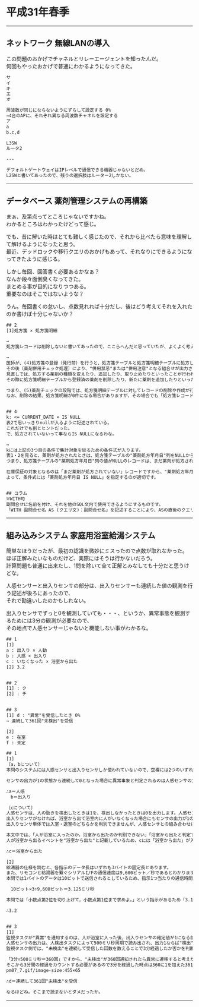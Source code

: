 # 平成31年春季

---

## ネットワーク 無線LANの導入

この問題のおかげでチャネルとリレーエージェントを知ったんだ。  
何回もやったおかげで普通にわかるようになってきた。  

``` txt 20分 10/11
サ
イ
キ
エ
オ

周波数が同じにならないようにずらして設定する 0%
→4台のAPに、それぞれ異なる周波数チャネルを設定する
ア
a
b.c,d

L3SW
ルータ2

---

デフォルトゲートウェイはIPレベルで通信できる機器じゃないとだめ。
L2SWと書いてあったので、残りの選択肢はルーター2しかない。
```

---

## データベース 薬剤管理システムの再構築

まぁ、及第点ってところじゃないですかね。  
わかるところはわかったけどって感じ。  

でも、昔に解いた時はとても難しく感じたので、それから比べたら意味を理解して解けるようになったと思う。  
最近、デッドロックや移行クエリのおかげもあって、それなりにできるようになってきたように感じる。  

しかし毎回、回答書く必要あるかなぁ？  
なんか段々面倒臭くなってきた。  
まとめる事が目的になりつつある。  
重要なのはそこではないような？  

うん。毎回書くの怠いし、点数見れれば十分だし、後はどう考えてそれを入れたのか書けば十分じゃないか？  

``` txt : 解説 29分 9/11
## 2
[1]処方箋 × 処方箋明細

→
処方箋レコードは削除しないと書いてあったので、ここらへんだと思っていたが、よくよく考えれば、明細側をINSERTしたりDELETEすべきだよな。

→
医師が、(4)処方箋の登録（発行前）を行うと、処方箋テーブルと処方箋明細テーブルに処方しようとしている薬剤が登録されます。
その後〔薬剤併用チェック処理〕により、"併用禁忌"または"併用注意"となる組合せが出力され、医師はその情報を参考にして処方する薬剤を見直します。
見直しでは、処方する薬剤の種類を変えたり、追加したり、取り止めたりといったことが行われ、
その際に処方箋明細テーブルから登録済の薬剤を削除したり、新たに薬剤を追加したりといった操作を行うことになります。

つまり、(5)薬剤チェックの段階では、処方箋明細テーブルに対してレコードの削除や作成が行われると考えられます。したがって、cには「処方箋明細」が当てはまります。
なお、削除の結果、処方箋明細が0件になる場合がありますが、その場合でも「処方箋レコードは削除しない」としているので、処方箋テーブルは操作対象外となります。


## 4
k: <= CURRENT_DATE × IS NULL
表2で思いっきりnullが入るように記述されている。
これだけでも割とヒントだった。
で、処方されていないって事ならIS NULLになるわな。

→
kには上記の3つ目の条件で集計対象を絞るための条件式が入ります。
表1・2を見ると、薬剤が処方されたときは、処方箋テーブルの"薬剤処方年月日"列をNULLから（非NULLの日付に）更新することがわかります。
つまり、処方箋テーブルの"薬剤処方年月日"列の値がNULLのレコードは、まだ薬剤が処方されていない状態ということです。

在庫保証の対象となるのは「まだ薬剤が処方されていない」レコードですから、"薬剤処方年月日"列の値がNULLのレコードを選択すれば、該当するレコードを絞り込めます。
よって、条件式には「薬剤処方年月日 IS NULL」を指定するのが適切です。


## コラム
※WITH句
副問合せに名前を付け、それを他のSQL文内で使用できるようにするものです。
「WITH 副問合せ名 AS (クエリ文)：副問合せ名」を記述することにより、ASの直後のクエリ文を何度も記述することなく使い回すことができます。
```

---

## 組み込みシステム 家庭用浴室給湯システム

簡単なほうだったが、最初の認識を微妙にミスったので点数が取れなかった。  
ほぼ正解みたいなものだけど、実際にはそうは行かないだろう。  
計算問題も普通に出来たし、1問を除いて全て正解とみなしても十分だと思うけどな。  

人感センサーと出入りセンサの部分は、出入りセンサーも連続した値の観測を行う記述が後ろにあったので、  
それで勘違いしたのかもしれない。  

出入りセンサでずっと0を観測していても・・・、というか、異常事態を観測するためには3分の観測が必要なので、  
その地点で人感センサーじゃないと機能しない事がわかるな。  

``` txt : 回答 30分 5/9
## 1
[1]
a : 出入り × 人勧
b : 人感 × 出入り
c : いなくなった × 浴室から出た
[2] 3.2


## 2
[1] : ク
[2] : チ


## 3
[1] d : "異常"を受信したとき 0%
→ 連続して361回"未検出"を受信

[2]
e : 在室
f : 未定
```

``` txt : 解説
## 1
[1]
〔a，bについて〕
本問のシステムには人感センサと出入りセンサしか使われていないので、空欄には2つのいずれかが入ります。

センサの出力が1の状態から連続して0となった場合に異常事象と判定されるのは人感センサの方なので、aには人感(センサ)、bには出入り(センサ)が入ります。

∴a＝人感
　b＝出入り

〔cについて〕
人感センサは、人の動きを検出したときは1を、検出しなかったときは0を出力します。人感センサの出力は浴室内に人がいるかどうかにかかわらず行われるので、
出入りセンサがなければ、浴室から出て浴室内に人がいなくなった場合にもセンサの出力が1の状態から連続して0となり、異常事象と判定されてしまいます。
出入りセンサ単体では入室・退室のどちらかを判別できませんが、人感センサとの組み合わせによって浴室から出たことを判定できるようになっています。

本文中では、「人が浴室に入ったのか，浴室から出たのか判別できない」「浴室から出たと判定する」というように、
人が浴室から出るイベントを"浴室から出た"と記載しているため、cには「浴室から出た」が入ります。

∴c＝浴室から出た

[2]
給湯器の仕様を読むと、各指示のデータ長はいずれも3バイトの固定長とあります。
また、リモコンと給湯器を繋ぐシリアルI/Fの通信速度は9,600ビット／秒であるとわかります。
本問では1バイトのデータは10ビットで送信されるとしているため、指示1つ当たりの通信時間は、

　10ビット×3÷9,600ビット＝3.125ミリ秒

本問では「小数点第2位を切り上げて，小数点第1位まで求めよ。」という指示があるため「3.125→3.2ミリ秒」となります。

∴3.2


## 3
[1]
監視タスクが"異常"を通知するのは、人が浴室に入った後、出入りセンサの確定値が1になる前（すなわち退室する前）に、人感センサの出力が連続して3分以上0であったときです。
人感センサの出力は、人検出タスクによって500ミリ秒周期で読み出され、出力1ならば"検出"、出力0ならば"未検出"が監視タスクに通知されることになっています。
監視タスク側では、"未検出"を連続して受信した回数を数えることで3分経過したか否かを判断することとなります。

「3分÷500ミリ秒＝360回」ですから、"未検出"が360回通知されたら異常に遷移すると考えがちですが、最初に0を読みだしたのを1回目とすると、
そこから3分間の経過をカウントする必要があるので3分を経過した時点は360に1を加えた361回目となります。
pm07_7.gif/image-size:455×65

∴d＝連続して361回"未検出"を受信

なるほどね。そこまで読まないとダメだったか。
```

---
